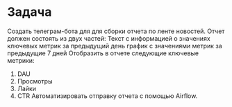 # Задача
Создать телеграм-бота для для сборки отчета по ленте новостей. Отчет должен состоять из двух частей:
Текст с информацией о значениях ключевых метрик за предыдущий день
график с значениями метрик за предыдущие 7 дней
Отобразить в отчете следующие ключевые метрики: 
1) DAU 
2) Просмотры
3) Лайки
3) CTR
Автоматизировать отправку отчета с помощью Airflow. 
